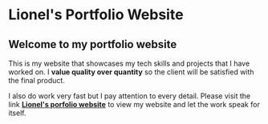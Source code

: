 # Lionel's Portfolio Website

## Welcome to my portfolio website
This is my website that showcases my tech skills and projects that I have worked on. 
I **value quality over quantity** so the client will be satisfied with the final product.

I also do work very fast but I pay attention to every detail. 
Please visit the link [**Lionel's porfolio website**](https://hackerwithdrip.github.io/lionel-portfolio/) to view my website and let the work speak for itself.
